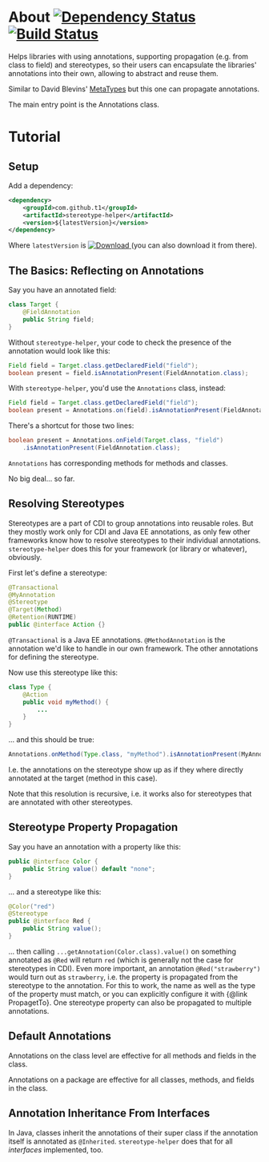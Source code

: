 # About [![Dependency Status](https://www.versioneye.com/user/projects/53fb94f2e09da317ca000650/badge.svg?style=flat)](https://www.versioneye.com/user/projects/53fb94f2e09da317ca000650) [![Build Status](https://travis-ci.org/t1/stereotype-helper.svg?branch=master)](https://travis-ci.org/t1/stereotype-helper)

Helps libraries with using annotations, supporting propagation (e.g. from class to field) and stereotypes, so their users can encapsulate the libraries' annotations into their own, allowing to abstract and reuse them.

Similar to David Blevins' [MetaTypes](https://github.com/dblevins/metatypes) but this one can propagate annotations.

The main entry point is the Annotations class.

# Tutorial #

## Setup ##

Add a dependency:

```xml
<dependency>
    <groupId>com.github.t1</groupId>
    <artifactId>stereotype-helper</artifactId>
    <version>${latestVersion}</version>
</dependency>
```

Where `latestVersion` is [![Download](https://api.bintray.com/packages/t1/javaee-helpers/stereotype-helper/images/download.png) ](https://bintray.com/t1/javaee-helpers/stereotype-helper/_latestVersion) (you can also download it from there).

## The Basics: Reflecting on Annotations ##

Say you have an annotated field:

```java
class Target {
    @FieldAnnotation
    public String field;
}
```

Without `stereotype-helper`, your code to check the presence of the annotation would look like this:

```java
Field field = Target.class.getDeclaredField("field");
boolean present = field.isAnnotationPresent(FieldAnnotation.class);

```

With `stereotype-helper`, you'd use the `Annotations` class, instead:

```java
Field field = Target.class.getDeclaredField("field");
boolean present = Annotations.on(field).isAnnotationPresent(FieldAnnotation.class);

```

There's a shortcut for those two lines:

```java
boolean present = Annotations.onField(Target.class, "field")
    .isAnnotationPresent(FieldAnnotation.class);
```

`Annotations` has corresponding methods for methods and classes.

No big deal... so far.

## Resolving Stereotypes ##

Stereotypes are a part of CDI to group annotations into reusable roles. But they mostly work only for CDI and Java EE annotations, as only few other frameworks know how to resolve stereotypes to their individual annotations. `stereotype-helper` does this for your framework (or library or whatever), obviously.

First let's define a stereotype:

```java
@Transactional
@MyAnnotation
@Stereotype
@Target(Method)
@Retention(RUNTIME)
public @interface Action {}
```

`@Transactional` is a Java EE annotations. `@MethodAnnotation` is the annotation we'd like to handle in our own framework. The other annotations for defining the stereotype.

Now use this stereotype like this:

```java
class Type {
    @Action
    public void myMethod() {
        ...
    }
}
```

... and this should be true:

```java
Annotations.onMethod(Type.class, "myMethod").isAnnotationPresent(MyAnnotation.class);
```

I.e. the annotations on the stereotype show up as if they where directly annotated at the target (method in this case).

Note that this resolution is recursive, i.e. it works also for stereotypes that are annotated with other stereotypes.

## Stereotype Property Propagation ##

Say you have an annotation with a property like this:

```java
public @interface Color {
    public String value() default "none";
}
```

... and a stereotype like this:

```java
@Color("red")
@Stereotype
public @interface Red {
    public String value();
}
```

... then calling `...getAnnotation(Color.class).value()` on something annotated as `@Red` will return `red` (which is generally not the case for stereotypes in CDI). Even more important, an annotation `@Red("strawberry")` would turn out as `strawberry`, i.e. the property is propagated from the stereotype to the annotation. For this to work, the name as well as the type of the property must match, or you can explicitly configure it with {@link PropagetTo}. One stereotype property can also be propagated to multiple annotations.

## Default Annotations ##

Annotations on the class level are effective for all methods and fields in the class.

Annotations on a package are effective for all classes, methods, and fields in the class.

## Annotation Inheritance From Interfaces ##

In Java, classes inherit the annotations of their super class if the annotation itself is annotated as `@Inherited`. `stereotype-helper` does that for all _interfaces_ implemented, too.
